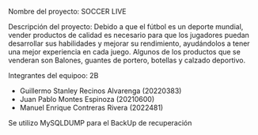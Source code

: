 Nombre del proyecto:
SOCCER LIVE

Descripción del proyecto:
Debido a que el fútbol es un deporte mundial, vender productos de calidad es necesario para que los jugadores puedan desarrollar sus habilidades y mejorar su rendimiento, ayudándolos a tener una mejor experiencia en cada juego. 
Algunos de los productos que se venderan son Balones, guantes de portero, botellas y calzado deportivo.

Integrantes del equipoo:
2B
- Guillermo Stanley Recinos Alvarenga (20220383)
- Juan Pablo Montes Espinoza (20210600)
- Manuel Enrique Contreras Rivera (2022481)

Se utilizo MySQLDUMP para el BackUp de recuperación
